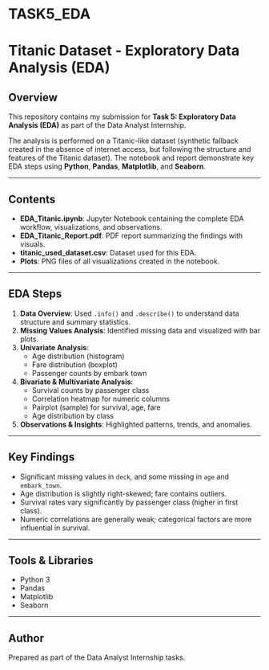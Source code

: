 # TASK5_EDA
# Titanic Dataset - Exploratory Data Analysis (EDA)

## Overview
This repository contains my submission for **Task 5: Exploratory Data Analysis (EDA)** as part of the Data Analyst Internship.

The analysis is performed on a Titanic-like dataset (synthetic fallback created in the absence of internet access, but following the structure and features of the Titanic dataset). The notebook and report demonstrate key EDA steps using **Python**, **Pandas**, **Matplotlib**, and **Seaborn**.

---

## Contents
- **EDA_Titanic.ipynb**: Jupyter Notebook containing the complete EDA workflow, visualizations, and observations.
- **EDA_Titanic_Report.pdf**: PDF report summarizing the findings with visuals.
- **titanic_used_dataset.csv**: Dataset used for this EDA.
- **Plots**: PNG files of all visualizations created in the notebook.

---

## EDA Steps
1. **Data Overview**: Used `.info()` and `.describe()` to understand data structure and summary statistics.
2. **Missing Values Analysis**: Identified missing data and visualized with bar plots.
3. **Univariate Analysis**:
   - Age distribution (histogram)
   - Fare distribution (boxplot)
   - Passenger counts by embark town
4. **Bivariate & Multivariate Analysis**:
   - Survival counts by passenger class
   - Correlation heatmap for numeric columns
   - Pairplot (sample) for survival, age, fare
   - Age distribution by class
5. **Observations & Insights**: Highlighted patterns, trends, and anomalies.

---

## Key Findings
- Significant missing values in `deck`, and some missing in `age` and `embark_town`.
- Age distribution is slightly right-skewed; fare contains outliers.
- Survival rates vary significantly by passenger class (higher in first class).
- Numeric correlations are generally weak; categorical factors are more influential in survival.

---

## Tools & Libraries
- Python 3
- Pandas
- Matplotlib
- Seaborn

---
## Author
Prepared as part of the Data Analyst Internship tasks.

